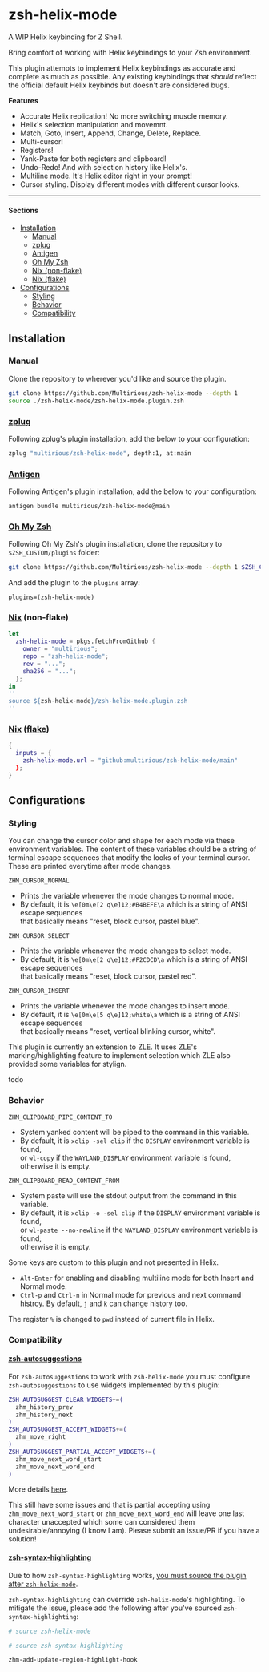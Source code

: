 # zsh-helix-mode
A WIP Helix keybinding for Z Shell.

Bring comfort of working with Helix keybindings to your Zsh environment.

This plugin attempts to implement Helix keybindings as accurate and complete
as much as possible.
Any existing keybindings that *should* reflect the official default Helix keybinds but doesn't are considered bugs.

**Features**
- Accurate Helix replication! No more switching muscle memory.
- Helix's selection manipulation and movemnt.
- Match, Goto, Insert, Append, Change, Delete, Replace.
- Multi-cursor!
- Registers!
- Yank-Paste for both registers and clipboard!
- Undo-Redo! And with selection history like Helix's.
- Multiline mode. It's Helix editor right in your prompt!
- Cursor styling. Display different modes with different cursor looks.

---

#### Sections
- [Installation](#Installation)
  - [Manual](#manual)
  - [zplug](#zplug)
  - [Antigen](#antigen)
  - [Oh My Zsh](#oh-my-zsh)
  - [Nix (non-flake)](#nix-non-flake)
  - [Nix (flake)](#nix-flake)
- [Configurations](#configurations)
  - [Styling](#styling)
  - [Behavior](#behavior)
  - [Compatibility](#compatibility)

## Installation

### Manual

Clone the repository to wherever you'd like and source the plugin.
```sh
git clone https://github.com/Multirious/zsh-helix-mode --depth 1
source ./zsh-helix-mode/zsh-helix-mode.plugin.zsh
```

### [zplug](https://github.com/zplug/zplug)

Following zplug's plugin installation, add the below to your configuration:
```sh
zplug "multirious/zsh-helix-mode", depth:1, at:main
```

### [Antigen](https://github.com/zsh-users/antigen)

Following Antigen's plugin installation, add the below to your configuration:
```sh
antigen bundle multirious/zsh-helix-mode@main
```

### [Oh My Zsh](https://github.com/ohmyzsh)

Following Oh My Zsh's plugin installation, clone the repository to `$ZSH_CUSTOM/plugins` folder:
```sh
git clone https://github.com/Multirious/zsh-helix-mode --depth 1 $ZSH_CUSTOM/plugins/zsh-helix-mode
```
And add the plugin to the `plugins` array:
```
plugins=(zsh-helix-mode)
```

### [Nix](https://nixos.org/) (non-flake)
```nix
let
  zsh-helix-mode = pkgs.fetchFromGithub {
    owner = "multirious";
    repo = "zsh-helix-mode";
    rev = "...";
    sha256 = "...";
  };
in
''
source ${zsh-helix-mode}/zsh-helix-mode.plugin.zsh
''
```

### [Nix](https://nixos.org/) ([flake](https://nix.dev/concepts/flakes.html))
```nix
{
  inputs = {
    zsh-helix-mode.url = "github:multirious/zsh-helix-mode/main"
  };
}
```

## Configurations

### Styling

You can change the cursor color and shape for each mode via these environment variables.
The content of these variables should be a string of terminal escape sequences that modify the looks of your terminal cursor.
These are printed everytime after mode changes.


`ZHM_CURSOR_NORMAL`
- Prints the variable whenever the mode changes to normal mode.
- By default, it is `\e[0m\e[2 q\e]12;#B4BEFE\a` which is a string of ANSI escape sequences<br/>
that basically means "reset, block cursor, pastel blue".

`ZHM_CURSOR_SELECT`
- Prints the variable whenever the mode changes to select mode.
- By default, it is `\e[0m\e[2 q\e]12;#F2CDCD\a` which is a string of ANSI escape sequences<br/>
that basically means "reset, block cursor, pastel red".

`ZHM_CURSOR_INSERT`
- Prints the variable whenever the mode changes to insert mode.
- By default, it is `\e[0m\e[5 q\e]12;white\a` which is a string of ANSI escape sequences<br/>
that basically means "reset, vertical blinking cursor, white".

This plugin is currently an extension to ZLE. It uses ZLE's marking/highlighting feature to implement
selection which ZLE also provided some variables for stylign.

todo

### Behavior

`ZHM_CLIPBOARD_PIPE_CONTENT_TO`
- System yanked content will be piped to the command in this variable.
- By default, it is `xclip -sel clip` if the `DISPLAY` environment variable is found,<br/>
or `wl-copy` if the `WAYLAND_DISPLAY` environment variable is found,<br/>
otherwise it is empty.


`ZHM_CLIPBOARD_READ_CONTENT_FROM`
- System paste will use the stdout output from the command in this variable.
- By default, it is `xclip -o -sel clip` if the `DISPLAY` environment variable is found,<br/>
or `wl-paste --no-newline` if the `WAYLAND_DISPLAY` environment variable is found,<br/>
otherwise it is empty.

Some keys are custom to this plugin and not presented in Helix.
- `Alt-Enter` for enabling and disabling multiline mode for both Insert and Normal mode.
- `Ctrl-p` and `Ctrl-n` in Normal mode for previous and next command histroy. By default, `j` and `k` can change history too.

The register `%` is changed to `pwd` instead of current file in Helix.

### Compatibility

#### [zsh-autosuggestions](https://github.com/zsh-users/zsh-autosuggestions?tab=readme-ov-file#widget-mapping)
For `zsh-autosuggestions` to work with `zsh-helix-mode` you must configure `zsh-autosuggestions`
to use widgets implemented by this plugin:
```zsh
ZSH_AUTOSUGGEST_CLEAR_WIDGETS+=(
  zhm_history_prev
  zhm_history_next
)
ZSH_AUTOSUGGEST_ACCEPT_WIDGETS+=(
  zhm_move_right
)
ZSH_AUTOSUGGEST_PARTIAL_ACCEPT_WIDGETS+=(
  zhm_move_next_word_start
  zhm_move_next_word_end
)
```
More details [here](https://github.com/zsh-users/zsh-autosuggestions?tab=readme-ov-file#widget-mapping).

This still have some issues and that is partial accepting using `zhm_move_next_word_start` or `zhm_move_next_word_end`
will leave one last character unaccepted which some can considered them undesirable/annoying (I know I am).
Please submit an issue/PR if you have a solution!

#### [zsh-syntax-highlighting](https://github.com/zsh-users/zsh-syntax-highlighting)
Due to how `zsh-syntax-highlighting` works,
[you must source the plugin after `zsh-helix-mode`](https://github.com/zsh-users/zsh-syntax-highlighting?tab=readme-ov-file#why-must-zsh-syntax-highlightingzsh-be-sourced-at-the-end-of-the-zshrc-file).

`zsh-syntax-highlighting` can override `zsh-helix-mode`'s highlighting. To
mitigate the issue, please add the following after you've sourced `zsh-syntax-highlighting`:
```zsh
# source zsh-helix-mode

# source zsh-syntax-highlighting

zhm-add-update-region-highlight-hook
```

